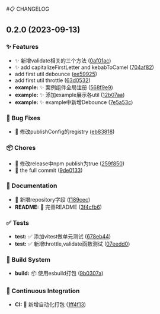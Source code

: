 #📋 CHANGELOG

## 0.2.0 (2023-09-13)


### ✨ Features

* :sparkles: 新增validate相关的三个方法 ([0af01ac](https://github.com/hezizi/utils/commit/0af01ac0444e0d9139b4a10e67f0fa734c8fad7c))
* :sparkles: add capitalizeFirstLetter and kebabToCamel ([704af82](https://github.com/hezizi/utils/commit/704af82a42632a7410ad85c99985c3ff7b03803d))
* add first util debounce ([ee59925](https://github.com/hezizi/utils/commit/ee5992595af5aaf3f77a7f6abfdefb88df217019))
* add first util throttle ([63d0532](https://github.com/hezizi/utils/commit/63d0532b7503153958ca0c7e10b16ca00b1132b8))
* **example:** :sparkles: 案例组件全局注册 ([568f9e9](https://github.com/hezizi/utils/commit/568f9e9ef2a0589123c7ff499a4440f22d443300))
* **example:** :sparkles: 添加example展示各util ([12b07aa](https://github.com/hezizi/utils/commit/12b07aa9e473769e77f21d8393dc82c3005c619f))
* **example:** :sparkles: example中新增Debounce ([7e5a53c](https://github.com/hezizi/utils/commit/7e5a53c38667b7899e5e701c360867f51654cccc))


### 🐛 Bug Fixes

* :bug: 修改publishConfig的registry ([eb83818](https://github.com/hezizi/utils/commit/eb83818827a6e4ced72b6dacdbad4612b84e28b7))


### 📦 Chores

* :hammer: 修改release中npm publish为true ([259f850](https://github.com/hezizi/utils/commit/259f850a489992dea86ba91ed48fccdcce2c1054))
* :hammer: the full commit ([9de0133](https://github.com/hezizi/utils/commit/9de01335d81eb0b402e36b7487319e96752f3b1b))


### 📝 Documentation

* :memo: 新增repository字段 ([f189cec](https://github.com/hezizi/utils/commit/f189cec12c00ad1182718fd1a2ae2b0d10a70dc6))
* **README:** :memo: 完善README ([3f4cfb6](https://github.com/hezizi/utils/commit/3f4cfb6ec155d1011fecfb1bdcf4ce87de68b5d4))


### ✅ Tests

* **test:** :white_check_mark: 添加vitest做单元测试 ([678eb44](https://github.com/hezizi/utils/commit/678eb44ffa2c1332de63b210f77ce61d7abe3401))
* **test:** :white_check_mark: 新增throttle,validate函数测试 ([07eedd0](https://github.com/hezizi/utils/commit/07eedd06a4b7cb1f0d5bd6b903fe0805a4daf9b9))


### 👷‍ Build System

* **build:** :package: 使用esbuild打包 ([9b0307a](https://github.com/hezizi/utils/commit/9b0307ae13ba18d801bdd9382043834fe5738123))


### 🔧 Continuous Integration

* **CI:** :ferris_wheel: 新增自动化打包 ([1ff4f13](https://github.com/hezizi/utils/commit/1ff4f135e8be1365ea208f56d403c7490be45788))